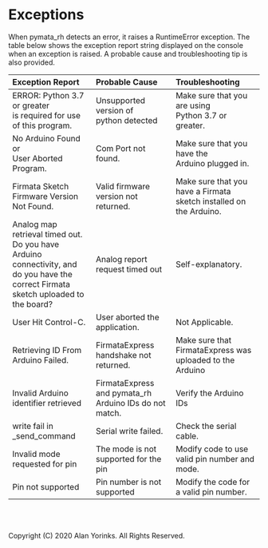 # Exceptions
When pymata_rh detects an error, it raises a RuntimeError exception. The
table below shows the exception report string displayed on the console
when an exception is raised. A probable cause and troubleshooting tip is also provided.



|         Exception Report        	|      Probable Cause      	|  Troubleshooting 	|
|:---------------------	|:-------------	|:-----	|
| ERROR: Python 3.7 or greater <br> is required for use <br> of this program. | Unsupported version of <br> python detected| Make sure that you are using <br> Python 3.7 or greater.	|
|        No Arduino Found or <br> User Aborted Program.       	|    Com Port not found.   	|  Make sure that you have the <br> Arduino plugged in.  	|
|        Firmata Sketch Firmware Version Not Found.       	| Valid firmware version not returned.	| Make sure that you have a Firmata sketch installed on the Arduino.	|
|Analog map retrieval timed out. <br> Do you have Arduino connectivity, and do you have the <br> correct Firmata sketch uploaded to the board?|  Analog report request timed out  | Self-explanatory. |
| User Hit Control-C.  |  User aborted the application.  | Not Applicable.   |
| Retrieving ID From Arduino Failed.   | FirmataExpress handshake not returned.   |  Make sure that FirmataExpress was uploaded to the Arduino  |
|  Invalid Arduino identifier retrieved  | FirmataExpress and pymata_rh Arduino IDs do not match.   | Verify the Arduino IDs   |
|  write fail in _send_command  |  Serial write failed.  |  Check the serial cable.  |
|Invalid mode requested for pin | The mode is not supported for the pin | Modify code to use valid pin number and mode. |
| Pin not supported | Pin number is not supported | Modify the code for a valid pin number. |

<br>
<br>

Copyright (C) 2020 Alan Yorinks. All Rights Reserved.
